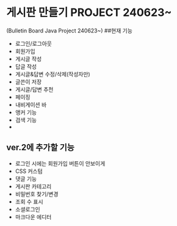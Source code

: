 # 게시판 만들기 PROJECT 240623~
(Bulletin Board Java Project 240623~)
##현재 기능
- 로그인/로그아웃
- 회원가입
- 게시글 작성
- 답글 작성
- 게시글&답변 수정/삭제(작성자만)
- 글쓴이 저장
- 게시글/답변 추천
- 페이징
- 내비게이션 바
- 앵커 기능
- 검색 기능
- 

## ver.2에 추가할 기능
- 로그인 시에는 회원가입 버튼이 안보이게
- CSS 커스텀
- 댓글 기능
- 게시판 카테고리
- 비밀번호 찾기/변경
- 조회 수 표시
- 소셜로그인
- 마크다운 에디터 

